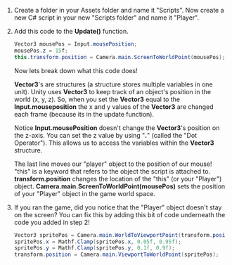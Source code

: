 1. Create a folder in your Assets folder and name it "Scripts". Now create a new C# script in your new "Scripts folder" and name it "Player".

2. Add this code to the **Update()** function. 
    ```csharp
    Vector3 mousePos = Input.mousePosition;  
    mousePos.z = 15f;
    this.transform.position = Camera.main.ScreenToWorldPoint(mousePos);
    ```
    Now lets break down what this code does! 

    **Vector3**'s are structures (a structure stores multiple variables in one unit). Unity uses **Vector3** to keep track of an object's position in the world (x, y, z). So, when you set the **Vector3** equal to the **Input.mouseposition** the x and y values of the **Vector3** are changed each frame (because its in the update function).
    
     Notice **Input.mousePosition** doesn't change the **Vector3**'s position on the z-axis. You can set the z value by using "**.**" (called the "Dot Operator"). This allows us to access the variables within the **Vector3** structure.
     
     The last line moves our "player" object to the position of our mouse! "this" is a keyword that refers to the object the script is attached to. **transform.position** changes the location of the "this" (or your "Player") object. **Camera.main.ScreenToWorldPoint(mousePos)** sets the position of your "Player" object in the game world space.
     
3.  If you ran the game, did you notice that the "Player" object doesn't stay on the screen? You can fix this by adding this bit of code underneath the code you added in step 2!
    
    ```csharp
    Vector3 spritePos = Camera.main.WorldToViewportPoint(transform.position);
    spritePos.x = Mathf.Clamp(spritePos.x, 0.05f, 0.95f);
    spritePos.y = Mathf.Clamp(spritePos.y, 0.1f, 0.9f);
    transform.position = Camera.main.ViewportToWorldPoint(spritePos);
    ```
